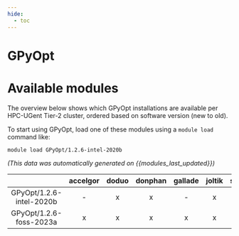 ```yaml
---
hide:
  - toc
---
```


GPyOpt
======

# Available modules


The overview below shows which GPyOpt installations are available per HPC-UGent Tier-2 cluster, ordered based on software version (new to old).

To start using GPyOpt, load one of these modules using a `module load` command like:

```shell
module load GPyOpt/1.2.6-intel-2020b
```

*(This data was automatically generated on {{modules_last_updated}})*  

| |accelgor|doduo|donphan|gallade|joltik|shinx|skitty|
| :---: | :---: | :---: | :---: | :---: | :---: | :---: | :---: |
|GPyOpt/1.2.6-intel-2020b|-|x|x|-|x|-|-|
|GPyOpt/1.2.6-foss-2023a|x|x|x|x|x|x|x|
